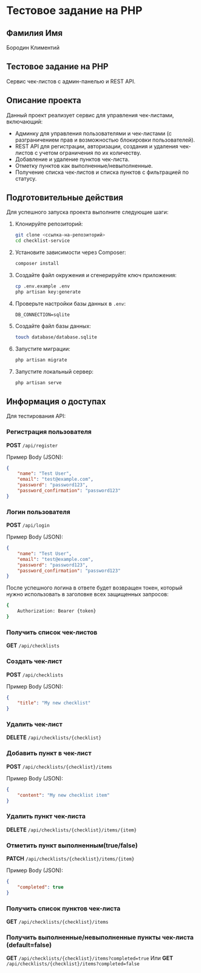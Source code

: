 # Тестовое задание на PHP

## Фамилия Имя
Бородин Климентий

## Тестовое задание на PHP
Сервис чек-листов с админ-панелью и REST API.

## Описание проекта
Данный проект реализует сервис для управления чек-листами, включающий:
- Админку для управления пользователями и чек-листами (с разграничением прав и возможностью блокировки пользователей).
- REST API для регистрации, авторизации, создания и удаления чек-листов с учетом ограничения по их количеству.
- Добавление и удаление пунктов чек-листа.
- Отметку пунктов как выполненные/невыполненные.
- Получение списка чек-листов и списка пунктов с фильтрацией по статусу.

## Подготовительные действия
Для успешного запуска проекта выполните следующие шаги:

1. Клонируйте репозиторий:
    ```bash
    git clone <ссылка-на-репозиторий>
    cd checklist-service
    ```

2. Установите зависимости через Composer:
    ```bash
    composer install
    ```

3. Создайте файл окружения и сгенерируйте ключ приложения:
    ```bash
    cp .env.example .env
    php artisan key:generate
    ```

4. Проверьте настройки базы данных в `.env`:
    ```
    DB_CONNECTION=sqlite
    ```

5. Создайте файл базы данных:
    ```bash
    touch database/database.sqlite
    ```

6. Запустите миграции:
    ```bash
    php artisan migrate
    ```

7. Запустите локальный сервер:
    ```bash
    php artisan serve
    ```

## Информация о доступах
Для тестирования API:

### Регистрация пользователя
**POST** `/api/register`

Пример Body (JSON):
```json
{
    "name": "Test User",
    "email": "test@example.com",
    "password": "password123",
    "password_confirmation": "password123"
}
```

### Логин пользователя
**POST** `/api/login`

Пример Body (JSON):
```json
{
    "name": "Test User",
    "email": "test@example.com",
    "password": "password123",
    "password_confirmation": "password123"
}
```

После успешного логина в ответе будет возвращен токен, который нужно использовать в заголовке всех защищенных запросов:
```bash 
{
    Authorization: Bearer {token}
}
```

### Получить список чек-листов
**GET** `/api/checklists`

### Создать чек-лист
**POST** `/api/checklists`

Пример Body (JSON):
```json
{
    "title": "My new checklist"
}
```

### Удалить чек-лист
**DELETE** `/api/checklists/{checklist}`

### Добавить пункт в чек-лист
**POST** `/api/checklists/{checklist}/items`

Пример Body (JSON):
```json
{
    "content": "My new checklist item"
}
```

### Удалить пункт чек-листа
**DELETE** `/api/checklists/{checklist}/items/{item}`

### Отметить пункт выполненным(true/false)
**PATCH** `/api/checklists/{checklist}/items/{item}`

Пример Body (JSON):
```json
{
    "completed": true
}
```

### Получить список пунктов чек-листа
**GET** `/api/checklists/{checklist}/items`

### Получить выполненные/невыполненные пункты чек-листа (default=false)
**GET** `/api/checklists/{checklist}/items?completed=true`
Или
**GET** `/api/checklists/{checklist}/items?completed=false`

